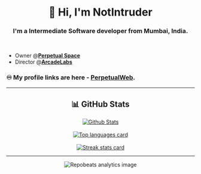 <h1 align="center">👋 Hi, I'm NotIntruder</h1>
<h3 align="center">I'm a Intermediate Software developer from Mumbai, India.</h3><br>

- Owner @**[Perpetual Space](https://github.com/perpetualspace)**<br>
- Director @**[ArcadeLabs](https://github.com/arcadelabs)**<br>

### ♾️ My profile links are here - [PerpetualWeb](https://notintruder.github.io/PerpetualWeb/).

*************

<h2 align="center"> 📊 GitHub Stats </h2>

<div align="center">
<a href="https://github.com/NotIntruder" alt="Go to GitHub profile">
    <img src="https://github-readme-stats.vercel.app/api?username=NotIntruder&show_icons=true&theme=tokyonight" alt="Github Stats"/>
    <br>
    <br>
    <img src="https://github-readme-stats.vercel.app/api/top-langs/?username=NotIntruder&theme=tokyonight&layout=donut"
        alt="Top languages card" /> 
    <br>
    <br>
    <img src="https://github-readme-streak-stats.herokuapp.com?user=NotIntruder&theme=dark" alt="Streak stats card" />
</a>
</div>

*************
<div align="center">
<img src="https://repobeats.axiom.co/api/embed/fe196358bd75349ed47ba5c9532b6ffffa586095.svg" alt="Repobeats analytics image">
</div>
